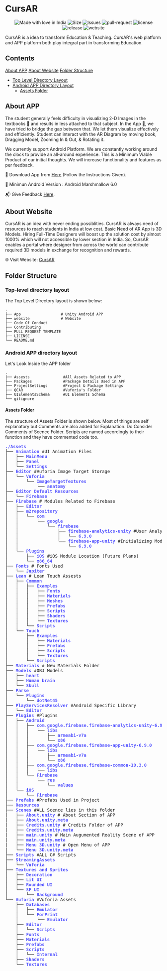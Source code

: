 # CursAR

<div align='center'>
 
![Made with love in India](https://madewithlove.now.sh/in?heart=true&colorA=%23000000&colorB=%230c0361&template=plastic)
![Size](https://img.shields.io/github/repo-size/merrcury/CursAR?style=plastic)
![Issues](https://img.shields.io/github/issues/merrcury/CursAR?style=plastic)
![pull-request](https://img.shields.io/github/issues-pr/merrcury/CursAR?style=plastic)
![license](https://img.shields.io/github/license/merrcury/CursAR?style=plastic)
![release](https://img.shields.io/github/v/release/merrcury/CursAR?include_prereleases&style=plastic)
![website](https://img.shields.io/website?down_color=red&down_message=offline&style=plastic&up_color=green&up_message=online&url=https%3A%2F%2Fteamcursar.firebaseapp.com%2F)

</div>


CursAR is a idea to transform Education & Teaching. CursAR's web platform and APP platform both play integral part in transforming Education. 

## Contents
[About APP](#about-app)
[About Website](#about-website)
[Folder Structure](#folder-structure)
  * [Top Level Directory Layout](#top-level-directory-layout)
  * [Android APP Directory Layout](#android-app-directory-layout)
     * [Assets Folder](#assets-folder)

## About APP
The student generally feels difficulty in visualizing 2-D Images in the textbooks :orange_book: and results in less attached to that subject. In the App :iphone:, we have tried to bridge the gap between that. We let them visualize effectively and efficiently. Student can interact with the AR Diagram by moving book, Dragging Model, Zooming In & Out, & Rotating it.
 
We currently support Android Platform. We are constantly working around the clock to provide an all-around experience. This is a Minimum Viable Product of our initial thoughts. We will increase functionality and features as per feedback.
 
:triangular_flag_on_post: Download App from [Here](http://bit.ly/cursARapp) (Follow the Instructions Given).

:rocket: Minimun Android Version : Android Marshmallow 6.0

:mailbox_with_mail: Give Feedback [Here](http://bit.ly/cursARweb).

## About Website
CursAR is an idea with never ending possiblities. CursAR is always need of resources to reach students in India at low cost. Basic Need of AR App is 3D Models. Hiring Full-Time Designers will boost up the solution cost by almost 1000% which will not accessible by lower section in India. So, CursAR enables a portal where designer from across the world can contribute required 3D models in exchange for recognition and rewards. 

:globe_with_meridians: Visit Website: [CursAR](http://bit.ly/cursARweb)


## Folder Structure

### Top-level directory layout
The Top Level Directory layout is shown below:

    .
    ├── App                  # Unity Android APP
    ├── website              # Website
    ├── Code Of Conduct               
    ├── Contributing                  
    ├── PULL REQUEST TEMPLATE         
    ├── LICENSE
    └── README.md

### Android APP directory layout
Let's Look Inside the APP folder

    .
    ├── Assests               #All Assets Related to APP
    ├── Packages              #Package Details Used in APP
    ├── ProjectSettings       #Project & Package Settings        
    ├── QCAR                  #Vuforia's Folder
    ├── UIElementsSchema      #UI Elements Schema
    └── gitignore

   #### Assets Folder
The structure of Assets Folder is shown below. Most of things are self explanatory but Comments are also added for Explanation. Do Consider Comments of Scence Folder. Scripts are named accordingly to their function and they have commented code too. 

<pre><font color="#5555FF"><b>./Assets</b></font> 
├── <font color="#5555FF"><b>Animation</b></font> #UI Animation Files
│   ├── <font color="#5555FF"><b>MainMenu</b></font>
│   ├── <font color="#5555FF"><b>Panel</b></font>
│   └── <font color="#5555FF"><b>Settings</b></font>
├── <font color="#5555FF"><b>Editor</b></font> #Vuforia Image Target Storage
│   └── <font color="#5555FF"><b>Vuforia</b></font>
│       └── <font color="#5555FF"><b>ImageTargetTextures</b></font>
│           └── <font color="#5555FF"><b>anatomy</b></font>
├── <font color="#5555FF"><b>Editor Default Resources</b></font> 
│   └── <font color="#5555FF"><b>Firebase</b></font>
├── <font color="#5555FF"><b>Firebase</b></font> # Modules Related to Firebase 
│   ├── <font color="#5555FF"><b>Editor</b></font>
│   ├── <font color="#5555FF"><b>m2repository</b></font>
│   │   └── <font color="#5555FF"><b>com</b></font>
│   │       └── <font color="#5555FF"><b>google</b></font>
│   │           └── <font color="#5555FF"><b>firebase</b></font>
│   │               ├── <font color="#5555FF"><b>firebase-analytics-unity</b></font> #User Analytics Module
│   │               │   └── <font color="#5555FF"><b>6.9.0</b></font>
│   │               └── <font color="#5555FF"><b>firebase-app-unity</b></font> #Initializing Module
│   │                   └── <font color="#5555FF"><b>6.9.0</b></font>
│   └── <font color="#5555FF"><b>Plugins</b></font>
│       ├── <font color="#5555FF"><b>iOS</b></font> #iOS Module Location (Future Plans)
│       └── <font color="#5555FF"><b>x86_64</b></font>
├── <font color="#5555FF"><b>Fonts</b></font> # Fonts Used
│   └── <font color="#5555FF"><b>Jupiter</b></font>
├── <font color="#5555FF"><b>Lean</b></font> # Lean Touch Assests
│   ├── <font color="#5555FF"><b>Common</b></font>
│   │   ├── <font color="#5555FF"><b>Examples</b></font>
│   │   │   ├── <font color="#5555FF"><b>Fonts</b></font>
│   │   │   ├── <font color="#5555FF"><b>Materials</b></font>
│   │   │   ├── <font color="#5555FF"><b>Meshes</b></font>
│   │   │   ├── <font color="#5555FF"><b>Prefabs</b></font>
│   │   │   ├── <font color="#5555FF"><b>Scripts</b></font>
│   │   │   ├── <font color="#5555FF"><b>Shaders</b></font>
│   │   │   └── <font color="#5555FF"><b>Textures</b></font>
│   │   └── <font color="#5555FF"><b>Scripts</b></font>
│   └── <font color="#5555FF"><b>Touch</b></font>
│       ├── <font color="#5555FF"><b>Examples</b></font>
│       │   ├── <font color="#5555FF"><b>Materials</b></font>
│       │   ├── <font color="#5555FF"><b>Prefabs</b></font>
│       │   ├── <font color="#5555FF"><b>Scripts</b></font>
│       │   └── <font color="#5555FF"><b>Textures</b></font>
│       └── <font color="#5555FF"><b>Scripts</b></font>
├── <font color="#5555FF"><b>Materials</b></font> # New Materials Folder
├── <font color="#5555FF"><b>Models</b></font> #OBJ Models
│   ├── <font color="#5555FF"><b>heart</b></font>
│   ├── <font color="#5555FF"><b>Human brain</b></font>
│   └── <font color="#5555FF"><b>Skull</b></font>
├── <font color="#5555FF"><b>Parse</b></font>
│   └── <font color="#5555FF"><b>Plugins</b></font>
│       └── <font color="#5555FF"><b>dotNet45</b></font>
├── <font color="#5555FF"><b>PlayServicesResolver</b></font> #Android Specific Library
│   └── <font color="#5555FF"><b>Editor</b></font>
├── <font color="#5555FF"><b>Plugins</b></font> #Plugins
│   ├── <font color="#5555FF"><b>Android</b></font>
│   │   ├── <font color="#5555FF"><b>com.google.firebase.firebase-analytics-unity-6.9.0</b></font>
│   │   │   └── <font color="#5555FF"><b>libs</b></font>
│   │   │       ├── <font color="#5555FF"><b>armeabi-v7a</b></font>
│   │   │       └── <font color="#5555FF"><b>x86</b></font>
│   │   ├── <font color="#5555FF"><b>com.google.firebase.firebase-app-unity-6.9.0</b></font>
│   │   │   └── <font color="#5555FF"><b>libs</b></font>
│   │   │       ├── <font color="#5555FF"><b>armeabi-v7a</b></font>
│   │   │       └── <font color="#5555FF"><b>x86</b></font>
│   │   ├── <font color="#5555FF"><b>com.google.firebase.firebase-common-19.3.0</b></font>
│   │   │   └── <font color="#5555FF"><b>libs</b></font>
│   │   └── <font color="#5555FF"><b>Firebase</b></font>
│   │       └── <font color="#5555FF"><b>res</b></font>
│   │           └── <font color="#5555FF"><b>values</b></font>
│   └── <font color="#5555FF"><b>iOS</b></font>
│       └── <font color="#5555FF"><b>Firebase</b></font>
├── <font color="#5555FF"><b>Prefabs</b></font> #Prefabs Used in Project
├── <font color="#5555FF"><b>Resources</b></font> 
├── <font color="#5555FF"><b>Scenes</b></font> #ALL Scence lies in this folder
|   ├── <font color="#5555FF"><b>About.unity</b></font> # About Section of APP
|   ├── <font color="#5555FF"><b>About.unity.meta</b></font>
|   ├── <font color="#5555FF"><b>Credits.unity</b></font> # Credits Folder of APP
|   ├── <font color="#5555FF"><b>Credits.unity.meta</b></font>
|   ├── <font color="#5555FF"><b>main.unity</b></font> # Main Augumented Reality Scene of APP
|   ├── <font color="#5555FF"><b>main.unity.meta</b></font>
|   ├── <font color="#5555FF"><b>Menu 3D.unity</b></font> # Open Menu of APP
|   └── <font color="#5555FF"><b>Menu 3D.unity.meta</b></font>
├── <font color="#5555FF"><b>Scripts</b></font> #ALL C# Scripts
├── <font color="#5555FF"><b>StreamingAssets</b></font>
│   └── <font color="#5555FF"><b>Vuforia</b></font>
├── <font color="#5555FF"><b>Textures and Sprites</b></font>
│   ├── <font color="#5555FF"><b>Decoration</b></font>
│   ├── <font color="#5555FF"><b>Lit UI</b></font>
│   ├── <font color="#5555FF"><b>Rounded UI</b></font>
│   └── <font color="#5555FF"><b>SF UI</b></font>
│       └── <font color="#5555FF"><b>Background</b></font>
└── <font color="#5555FF"><b>Vuforia</b></font> #Vuforia Assets
    ├── <font color="#5555FF"><b>Databases</b></font>
    │   ├── <font color="#5555FF"><b>Emulator</b></font>
    │   └── <font color="#5555FF"><b>ForPrint</b></font>
    │       └── <font color="#5555FF"><b>Emulator</b></font>
    ├── <font color="#5555FF"><b>Editor</b></font>
    │   └── <font color="#5555FF"><b>Scripts</b></font>
    ├── <font color="#5555FF"><b>Fonts</b></font>
    ├── <font color="#5555FF"><b>Materials</b></font>
    ├── <font color="#5555FF"><b>Prefabs</b></font>
    ├── <font color="#5555FF"><b>Scripts</b></font>
    │   └── <font color="#5555FF"><b>Internal</b></font>
    ├── <font color="#5555FF"><b>Shaders</b></font>
    └── <font color="#5555FF"><b>Textures</b></font>
</pre>
